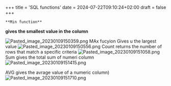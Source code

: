 +++
title = 'SQL functions'
date = 2024-07-22T09:10:24+02:00
draft = false
+++

    **Min function** 
**gives the smallest value in the column** 

![Pasted_image_20230109150359.png](/Pasted_image_20230109150359.png)
MAx fucyion 
Gives u the largest value 
![Pasted_image_20230109150556.png](/Pasted_image_20230109150556.png)
Count 
returns the number of rows that  match a specific criteria 
![Pasted_image_20230109151058.png](/Pasted_image_20230109151058.png)
Sum 
gives the total sum of numeri column 
![Pasted_image_20230109151415.png](/Pasted_image_20230109151415.png)

AVG
gives the avrage value of a numeric column)
![Pasted_image_20230109151710.png](/Pasted_image_20230109151710.png)